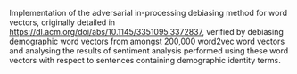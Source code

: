 Implementation of the adversarial in-processing debiasing method for word vectors, originally detailed in https://dl.acm.org/doi/abs/10.1145/3351095.3372837, verified by debiasing demographic word vectors from amongst 200,000 word2vec word vectors and analysing the results of sentiment analysis performed using these word vectors with respect to sentences containing demographic identity terms.
